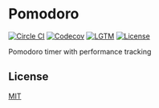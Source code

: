 # Pomodoro

[![Circle CI](https://img.shields.io/circleci/project/github/raviqqe/pomodoro/master.svg?style=flat-square)](https://circleci.com/gh/raviqqe/pomodoro)
[![Codecov](https://img.shields.io/codecov/c/github/raviqqe/pomodoro.svg?style=flat-square)](https://codecov.io/gh/raviqqe/pomodoro)
[![LGTM](https://img.shields.io/lgtm/alerts/github/raviqqe/pomodoro?style=flat-square)](https://lgtm.com/projects/g/raviqqe/pomodoro)
[![License](https://img.shields.io/github/license/raviqqe/pomodoro.svg?style=flat-square)](LICENSE)

Pomodoro timer with performance tracking

## License

[MIT](LICENSE)

